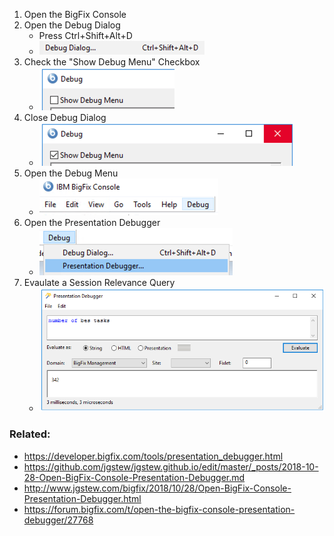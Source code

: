 
1. Open the BigFix Console
1. Open the Debug Dialog 
    * Press Ctrl+Shift+Alt+D 
    * ![Debug Dialog](/images/BigFix/Console/DebugDialog.png)
1. Check the "Show Debug Menu" Checkbox
    * ![Show Debug Menu](/images/BigFix/Console/ShowDebugMenuCheckbox.png)
1. Close Debug Dialog
    * ![Close Debug Dialog](/images/BigFix/Console/ShowDebugMenuCheckedClose.png)
1. Open the Debug Menu
    * ![Open Debug Menu](/images/BigFix/Console/OpenDebugMenu.png)
1. Open the Presentation Debugger
    * ![Open Presentation Debugger](/images/BigFix/Console/OpenPresentationDebugger.png)
1. Evaulate a Session Relevance Query
    * ![Open Presentation Debugger](/images/BigFix/Console/PresentationDebuggerEvaluate.png)

### Related:

- https://developer.bigfix.com/tools/presentation_debugger.html
- https://github.com/jgstew/jgstew.github.io/edit/master/_posts/2018-10-28-Open-BigFix-Console-Presentation-Debugger.md
- http://www.jgstew.com/bigfix/2018/10/28/Open-BigFix-Console-Presentation-Debugger.html
- https://forum.bigfix.com/t/open-the-bigfix-console-presentation-debugger/27768
